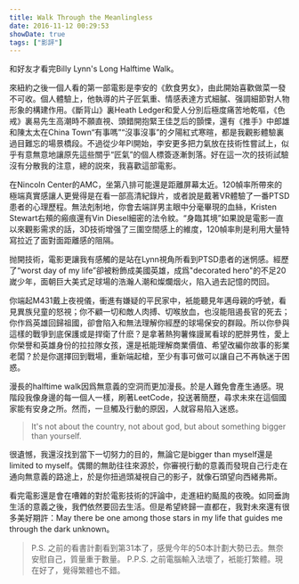 ```yaml
---
title: Walk Through the Meanlingless
date: 2016-11-12 00:29:53
showDate: true
tags: ["影評"]
---
```


和好友才看完Billy Lynn's Long Halftime Walk。


來紐約之後一個人看的第一部電影是李安的《飲食男女》，由此開始喜歡做菜一發不可收。個人體驗上，他執導的片子匠氣重、情感表達方式細膩、强調細節對人物形象的構建作用。《斷背山》裏Heath Ledger和愛人分別后極度痛苦地乾嘔，《色戒》裏易先生高潮時不願直視、頭錯開抱緊王佳芝后的顫慄，還有《推手》中郎雄和陳太太在China Town“有事嗎”“沒事沒事”的夕陽紅式寒暄，都是我觀影體驗裏過目難忘的場景橋段。不過從少年PI開始，李安更多把力氣放在技術性嘗試上，似乎有意無意地讓原先這些關乎“匠氣”的個人標簽逐漸剝落。好在這一次的技術試驗沒有分散我的注意，總的説來，我喜歡這部電影。

<!--more-->

在Nincoln Center的AMC，坐第八排可能還是距離屏幕太近。120幀率所帶來的極端真實感讓人更覺得是在看一部高清紀錄片，或者說是戴著VR體驗了一番PTSD患者的心理歷程。無法剋制地，你會去端詳男主眼中分毫畢現的血絲，Kristen Stewart右頰的瘢痕還有Vin Diesel細密的法令紋。“身臨其境”如果說是電影一直以來觀影需求的話，3D技術增强了三圍空間感上的維度，120幀率則是利用大量特寫拉近了面對面距離感的阻隔。


抛開技術，電影更讓我有感觸的是站在Lynn視角所看到PTSD患者的迷惘感。經歷了“worst day of my life”卻被粉飾成美國英雄，成爲"decorated hero"的不足20嵗少年，面朝巨大美式足球場的浩瀚人潮和燦爛烟火，陷入過去記憶的閃回。


你端起M431戴上夜視儀，衝進有嫌疑的平民家中，衹能聽見年邁母親的呼號，看見異族兒童的怒視；你不顧一切和敵人肉搏、切喉放血，也沒能阻遏長官的死去；你作爲英雄回歸祖國，卻會陷入和無法理解你經歷的球場保安的群毆。所以你參與這樣的戰爭到底保護或是捍衛了什麽？是拿著熱狗薯條謾駡看球的肥胖男性，愛上你榮譽和英雄身份的拉拉隊女孩，還是衹能理解商業價值、希望改編你故事的影業老闆？於是你選擇回到戰場，重新端起槍，至少有事可做可以讓自己不再執迷于困惑。


漫長的halftime walk因爲無意義的空洞而更加漫長。於是人難免會產生通感。現階段我像身邊的每一個人一樣，刷著LeetCode，投送著簡歷，尋求未來在這個國家能有安身之所。然而，一旦觸及行動的原因，人就容易陷入迷惑。

> It's not about the country, not about god, but about something bigger than yourself.


很遺憾，我還沒找到當下一切努力的目的，無論它是bigger than myself還是limited to myself。偶爾的無助往往來源於，你審視行動的意義而發現自己行走在通向無意義的路途上，於是你扭過頭凝視自己的影子，就像石頭望向西緒弗斯。


看完電影還是會在嘈雜的對於電影技術的評論中，走進紐約颳風的夜晚。如同垂詢生活的意義之後，我們依然要回去生活。但是希望終歸一直都在，我對未來還有很多美好期許：May there be one among those stars in my life that guides me through the dark unknown。




> P.S. 之前的看書計劃看到第31本了，感覺今年的50本計劃大勢已去。無奈安慰自己，質量重于數量。
> P.P.S. 之前電腦輸入法壞了，衹能打繁體。現在好了，覺得繁體也不錯。

